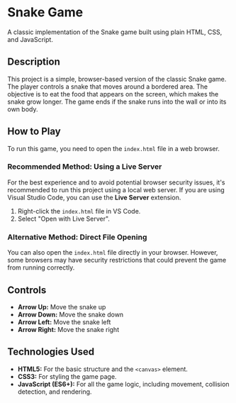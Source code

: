 # Snake Game

A classic implementation of the Snake game built using plain HTML, CSS, and JavaScript.

## Description

This project is a simple, browser-based version of the classic Snake game. The player controls a snake that moves around a bordered area. The objective is to eat the food that appears on the screen, which makes the snake grow longer. The game ends if the snake runs into the wall or into its own body.

## How to Play

To run this game, you need to open the `index.html` file in a web browser.

### Recommended Method: Using a Live Server

For the best experience and to avoid potential browser security issues, it's recommended to run this project using a local web server. If you are using Visual Studio Code, you can use the **Live Server** extension.

1.  Right-click the `index.html` file in VS Code.
2.  Select "Open with Live Server".

### Alternative Method: Direct File Opening

You can also open the `index.html` file directly in your browser. However, some browsers may have security restrictions that could prevent the game from running correctly.

## Controls

-   **Arrow Up:** Move the snake up
-   **Arrow Down:** Move the snake down
-   **Arrow Left:** Move the snake left
-   **Arrow Right:** Move the snake right

## Technologies Used

-   **HTML5:** For the basic structure and the `<canvas>` element.
-   **CSS3:** For styling the game page.
-   **JavaScript (ES6+):** For all the game logic, including movement, collision detection, and rendering.
